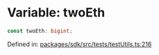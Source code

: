 # Variable: twoEth

```ts
const twoEth: bigint;
```

Defined in: [packages/sdk/src/tests/testUtils.ts:216](https://github.com/towns-protocol/towns/blob/0db1fd0ac7258e8db8cedfb6183e8eade8284fa1/packages/sdk/src/tests/testUtils.ts#L216)
